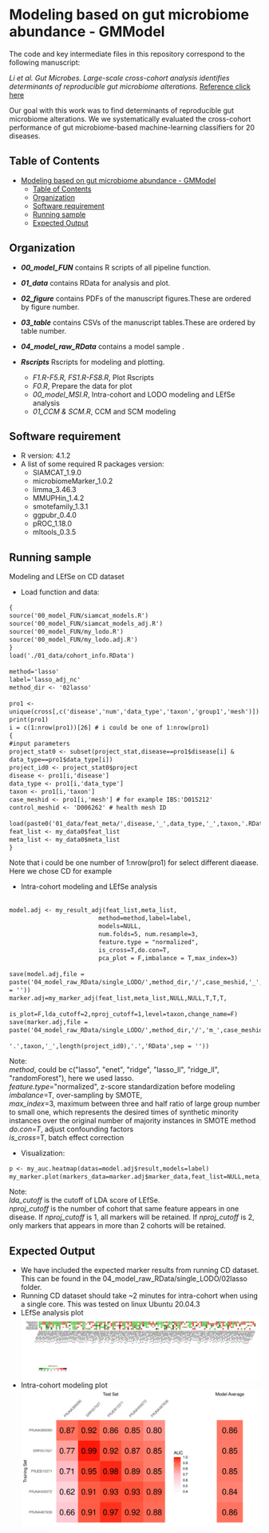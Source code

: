 # Modeling based on gut microbiome abundance - GMModel

The code and key intermediate files in this repository correspond to the following manuscript:

 _Li et al. Gut Microbes. Large-scale cross-cohort analysis identifies determinants of reproducible gut microbiome alterations._ [Reference click here](https://)
  
Our goal with this work was to find determinants of reproducible gut microbiome alterations. We we systematically evaluated the cross-cohort performance of gut microbiome-based machine-learning classifiers for 20 diseases. 

## Table of Contents

- [Modeling based on gut microbiome abundance - GMModel](#modeling-based-on-gut-microbiome-abundance---gmmodel)
  - [Table of Contents](#table-of-contents)
  - [Organization](#organization)
  - [Software requirement](#software-requirement)
  - [Running sample](#running-sample)
  - [Expected Output](#expected-output)


## Organization
* _**00_model_FUN**_ contains R scripts of all pipeline function. 

* _**01_data**_ contains RData for analysis and plot.

* _**02_figure**_ contains PDFs of the manuscript figures.These are ordered by figure number.

* _**03_table**_ contains CSVs of the manuscript tables.These are ordered by table number.

* _**04_model_raw_RData**_ contains a model sample .
  
* _**Rscripts**_ Rscripts for modeling and plotting. 
  * _F1.R-F5.R, FS1.R-FS8.R_,  Plot Rscripts
  * _F0.R_, Prepare the data for plot
  * _00_model_MSI.R_, Intra-cohort and LODO modeling and LEfSe analysis
  * _01_CCM & SCM.R_, CCM and SCM modeling


## Software requirement
  * R version: 4.1.2
  * A list of some required R packages version:
    * SIAMCAT_1.9.0 
    * microbiomeMarker_1.0.2
    * limma_3.46.3
    * MMUPHin_1.4.2
    * smotefamily_1.3.1
    * ggpubr_0.4.0
    * pROC_1.18.0
    * mltools_0.3.5

  
## Running sample
Modeling and LEfSe on CD dataset
  * Load function and data:
  ```
{
  source('00_model_FUN/siamcat_models.R')
  source('00_model_FUN/siamcat_models_adj.R')
  source('00_model_FUN/my_lodo.R')
  source('00_model_FUN/my_lodo.adj.R')
}
load('./01_data/cohort_info.RData')

method='lasso'
label='lasso_adj_nc'
method_dir <- '02lasso'

pro1 <- unique(cross[,c('disease','num','data_type','taxon','group1','mesh')])
print(pro1)
i = c(1:nrow(pro1))[26] # i could be one of 1:nrow(pro1)
{  
  #input parameters
  project_stat0 <- subset(project_stat,disease==pro1$disease[i] & data_type==pro1$data_type[i])
  project_id0 <- project_stat0$project
  disease <- pro1[i,'disease'] 
  data_type <- pro1[i,'data_type'] 
  taxon <- pro1[i,'taxon'] 
  case_meshid <- pro1[i,'mesh'] # for example IBS:'D015212'
  control_meshid <- 'D006262' # health mesh ID
  
  load(paste0('01_data/feat_meta/',disease,'_',data_type,'_',taxon,'.RData'))
  feat_list <- my_data0$feat_list
  meta_list <- my_data0$meta_list
}   
```
Note that i could be one number of 1:nrow(pro1) for select different diaease. Here we chose CD for example
  * Intra-cohort modeling and LEfSe analysis
  ```   

model.adj <- my_result_adj(feat_list,meta_list,
                           method=method,label=label,
                           models=NULL,
                           num.folds=5, num.resample=3,
                           feature.type = "normalized",
                           is_cross=T,do.con=T,
                           pca_plot = F,imbalance = T,max_index=3)

  save(model.adj,file = paste('04_model_raw_RData/single_LODO/',method_dir,'/',case_meshid,'_',data_type,'.',taxon,'_',length(project_id0),'.','RData',sep = ''))
  marker.adj=my_marker_adj(feat_list,meta_list,NULL,NULL,T,T,T,
                           is_plot=F,lda_cutoff=2,nproj_cutoff=1,level=taxon,change_name=F)
  save(marker.adj,file = paste('04_model_raw_RData/single_LODO/',method_dir,'/','m_',case_meshid,'_',data_type,
                               '.',taxon,'_',length(project_id0),'.','RData',sep = ''))
  ```
Note:  
_method_, could be c("lasso", "enet", "ridge", "lasso_ll", "ridge_ll", "randomForest"), here we used lasso.   
 _feature.type_="normalized", z-score standardization before modeling  
 _imbalance_=T,  over-sampling by SMOTE,   
 _max_index_=3,  maximum between three and half ratio of large group number to small one, which represents the desired times of synthetic minority instances over the original number of majority instances in SMOTE method  
 _do.con=T_, adjust confounding factors  
 _is_cross_=T, batch effect correction  
 
 
  
  * Visualization:
  ```
p <- my_auc.heatmap(datas=model.adj$result,models=label)
my_marker.plot(markers_data=marker.adj$marker_data,feat_list=NULL,meta_list=NULL,lda_cutoff=2,nproj_cutoff=2,level=taxon)
```
Note:  
_lda_cutoff_ is the cutoff of LDA score of LEfSe.  
_nproj_cutoff_ is the number of cohort that same feature appears in one disease. If _nproj_cutoff_ is 1, all markers will be retained. If _nproj_cutoff_ is 2, only markers that appears in more than 2 cohorts will be retained.

## Expected Output

  * We have included the expected marker results from running CD dataset. This can be found in the 04_model_raw_RData/single_LODO/02lasso folder.
  * Running CD dataset should take ~2 minutes for intra-cohort when using a single core.
  This was tested on linux Ubuntu 20.04.3
  * LEfSe analysis plot   
  ![image](02_figure/marker.svg)
  * Intra-cohort modeling plot  
  ![image](02_figure/intra-cohort_model.svg)
  
